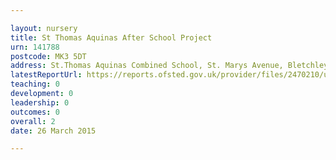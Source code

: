 ```yaml
---

layout: nursery
title: St Thomas Aquinas After School Project
urn: 141788
postcode: MK3 5DT
address: St.Thomas Aquinas Combined School, St. Marys Avenue, Bletchley, MILTON KEYNES, MK3 5DT
latestReportUrl: https://reports.ofsted.gov.uk/provider/files/2470210/urn/141788.pdf
teaching: 0
development: 0
leadership: 0
outcomes: 0
overall: 2
date: 26 March 2015

---
```

